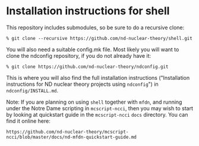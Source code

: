 # Installation instructions for shell #

This repository includes submodules, so be sure to do a recursive clone:

  ~~~~~~~~~~~~~~~~
  % git clone --recursive https://github.com/nd-nuclear-theory/shell.git
  ~~~~~~~~~~~~~~~~

You will also need a suitable config.mk file.  Most likely you will want to
clone the ndconfig repository, if you do not already have it:

  ~~~~~~~~~~~~~~~~
  % git clone https://github.com/nd-nuclear-theory/ndconfig.git
  ~~~~~~~~~~~~~~~~

This is where you will also find the full installation instructions
("Installation instructions for ND nuclear theory projects using `ndconfig`") in
`ndconfig/INSTALL.md`.

Note: If you are planning on using `shell` together with `mfdn`, and running
under the Notre Dame scripting in `mcscript-ncci`, then you may wish to start by
looking at quickstart guide in the `mcscript-ncci` `docs` directory.  You can
find it online here:

  ~~~~~~~~~~~~~~~~
  https://github.com/nd-nuclear-theory/mcscript-ncci/blob/master/docs/nd-mfdn-quickstart-guide.md
  ~~~~~~~~~~~~~~~~
